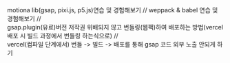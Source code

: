 motiona lib(gsap, pixi.js, p5.js)연습 및 경험해보기 // weppack & babel 연습 및 경험해보기 // <br> gsap.plugin(유료)버전 저작권 위배되지 않고 번들링(웹팩)하여 배포하는 방법(vercel 배포 시 빌드 과정에서 번들링 하는식으로) // <br> vercel(컴파일 단계에서) 번들 -> 빌드 -> 배포를 통해 gsap 코드 외부 노출 안되게 하기  
